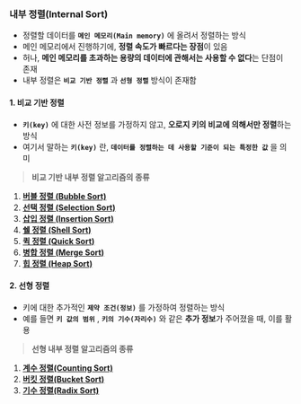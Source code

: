### 내부 정렬(Internal Sort)
- 정렬할 데이터를 **`메인 메모리(Main memory)`** 에 올려서 정렬하는 방식  
- 메인 메모리에서 진행하기에, **정렬 속도가 빠르다는 장점**이 있음  
- 허나, **메인 메모리를 초과하는 용량의 데이터에 관해서는 사용할 수 없다**는 단점이 존재  
- 내부 정렬은 **`비교 기반 정렬`** 과 **`선형 정렬`** 방식이 존재함  

#### 1. 비교 기반 정렬

- **`키(key)`** 에 대한 사전 정보를 가정하지 않고, **오로지 키의 비교에 의해서만 정렬**하는 방식
- 여기서 말하는 **`키(key)`** 란, **`데이터를 정렬하는 데 사용할 기준이 되는 특정한 값`** 을 의미  

> **비교 기반 내부 정렬 알고리즘의 종류**
1. [**버블 정렬 (Bubble Sort)**](버블%20정렬(Bubble%20Sort).md)
2. [**선택 정렬 (Selection Sort)**](선택%20정렬(Selection%20Sort).md)
3. [**삽입 정렬 (Insertion Sort)**](삽입%20정렬(Insertion%20Sort).md)
4. [**쉘 정렬 (Shell Sort)**](쉘%20정렬(Shell%20Sort).md)
5. [**퀵 정렬 (Quick Sort)**](퀵%20정렬(Quick%20Sort).md)
6. [**병합 정렬 (Merge Sort)**](병합%20정렬(Merge%20Sort).md)
7. [**힙 정렬 (Heap Sort)**](힙%20정렬(Heap%20Sort).md)

#### 2. 선형 정렬  

- 키에 대한 추가적인 **`제약 조건(정보)`** 를 가정하여 정렬하는 방식
- 예를 들면 **`키 값의 범위`** , **`키의 기수(자리수)`** 와 같은 **추가 정보**가 주어졌을 때, 이를 활용  

> **선형 내부 정렬 알고리즘의 종류**  
1. [**계수 정렬(Counting Sort)**](계수%20정렬(Counting%20Sort).md)
2. [**버킷 정렬(Bucket Sort)**](버킷%20정렬(Bucket%20Sort).md)
3. [**기수 정렬(Radix Sort)**](기수%20정렬(Radix%20Sort).md)

